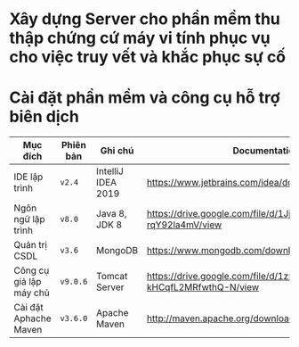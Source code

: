 # Xây dựng Server cho phần mềm thu thập chứng cứ máy vi tính phục vụ cho việc truy vết và khắc phục sự cố
# Cài đặt phần mềm và công cụ hỗ trợ biên dịch

| Mục đích | Phiên bản | Ghi chú | Documentation Link |
| --- | --- | --- | --- |
| IDE lập trình | `v2.4` | IntelliJ IDEA 2019 | https://www.jetbrains.com/idea/download/#section=windows |
| Ngôn ngữ lập trình | `v8.0` | Java 8, JDK 8 | https://drive.google.com/file/d/1Jj8TB39VNWCeHjx3sQC_T-rqY92la4mV/view |
| Quản trị CSDL | `v3.6` | MongoDB | https://www.mongodb.com/download-center |
| Công cụ giả lập máy chủ | `v9.0.6` | Tomcat Server | https://drive.google.com/file/d/1z5u4igaH1uIapUW-kHCqfL2MRfwthQ-N/view |
| Cài đặt Aphache Maven | `v3.6.0` | Apache Maven | http://maven.apache.org/download.cgi |
